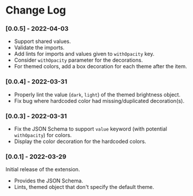 # Change Log

### [0.0.5] - 2022-04-03

- Support shared values.
- Validate the imports.
- Add lints for imports and values given to `withOpacity` key.
- Consider `withOpacity` parameter for the decorations.
- For themed colors, add a box decoration for each theme after the item.

### [0.0.4] - 2022-03-31

- Properly lint the value (`dark`, `light`) of the themed brightness object.
- Fix bug where hardcoded color had missing/duplicated decoration(s).

### [0.0.3] - 2022-03-31

- Fix the JSON Schema to support `value` keyword (with potential `withOpacity`) for colors.
- Display the color decoration for the hardcoded colors.

### [0.0.1] - 2022-03-29

Initial release of the extension.
- Provides the JSON Schema.
- Lints, themed object that don't specify the default theme.
